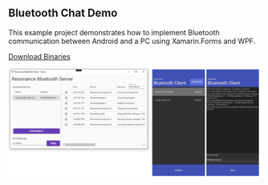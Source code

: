## Bluetooth Chat Demo

This example project demonstrates how to implement Bluetooth communication between Android and a PC using Xamarin.Forms and WPF.

[Download Binaries](https://sirilix.blob.core.windows.net/resonance/demos/Resonance%20Bluetooth%20Demo.zip)

![alt tag](https://github.com/royben/Resonance/blob/dev/source/Examples/Bluetooth/preview.png)
